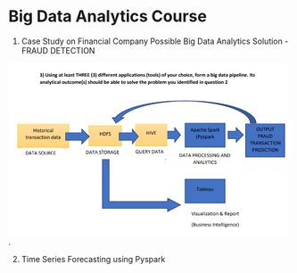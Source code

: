 # Big Data Analytics Course

1. Case Study on Financial Company Possible Big Data Analytics Solution - FRAUD DETECTION

![Pipeline Implementation](Pipeline.PNG).




2. Time Series Forecasting using Pyspark
